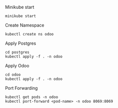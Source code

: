 Minikube start
```
minikube start
```

Create Namespace
```
kubectl create ns odoo 
```
Apply Postgres
```
cd postgres
kubectl apply -f . -n odoo
```
Apply Odoo
```
cd odoo
kubectl apply -f . -n odoo
```
Port Forwarding
```
kubectl get pods -n odoo
kubectl port-forward <pod-name> -n odoo 8069:8069
```
